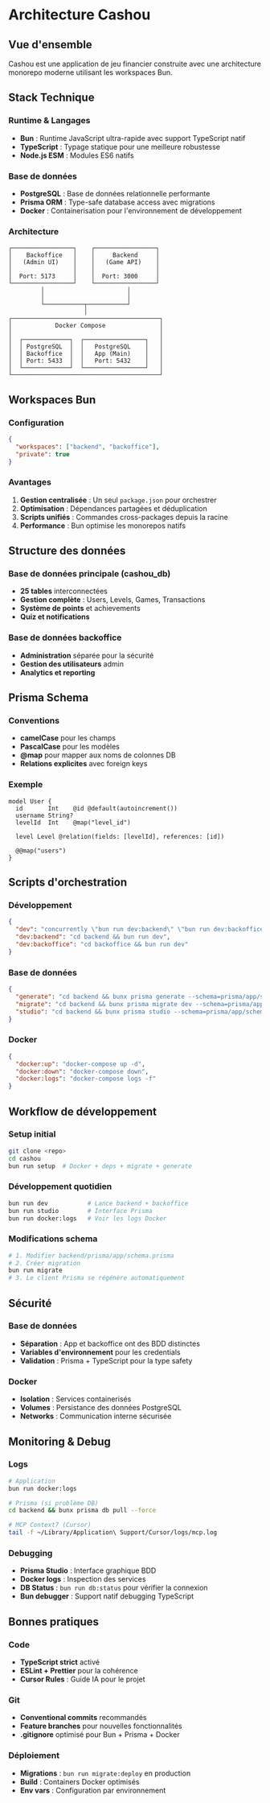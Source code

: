 # Architecture Cashou

## Vue d'ensemble

Cashou est une application de jeu financier construite avec une architecture monorepo moderne utilisant les workspaces Bun.

## Stack Technique

### Runtime & Langages
- **Bun** : Runtime JavaScript ultra-rapide avec support TypeScript natif
- **TypeScript** : Typage statique pour une meilleure robustesse
- **Node.js ESM** : Modules ES6 natifs

### Base de données
- **PostgreSQL** : Base de données relationnelle performante
- **Prisma ORM** : Type-safe database access avec migrations
- **Docker** : Containerisation pour l'environnement de développement

### Architecture
```
┌─────────────────┐    ┌─────────────────┐
│    Backoffice   │    │     Backend     │
│   (Admin UI)    │    │   (Game API)    │
│                 │    │                 │
│  Port: 5173     │    │  Port: 3000     │
└─────────────────┘    └─────────────────┘
         │                       │
         │                       │
         └───────────┬───────────┘
                     │
┌─────────────────────────────────────────┐
│            Docker Compose               │
│                                         │
│  ┌─────────────┐  ┌─────────────────┐   │
│  │ PostgreSQL  │  │   PostgreSQL    │   │
│  │ Backoffice  │  │   App (Main)    │   │
│  │ Port: 5433  │  │   Port: 5432    │   │
│  └─────────────┘  └─────────────────┘   │
└─────────────────────────────────────────┘
```

## Workspaces Bun

### Configuration
```json
{
  "workspaces": ["backend", "backoffice"],
  "private": true
}
```

### Avantages
1. **Gestion centralisée** : Un seul `package.json` pour orchestrer
2. **Optimisation** : Dépendances partagées et déduplication
3. **Scripts unifiés** : Commandes cross-packages depuis la racine
4. **Performance** : Bun optimise les monorepos natifs

## Structure des données

### Base de données principale (cashou_db)
- **25 tables** interconnectées
- **Gestion complète** : Users, Levels, Games, Transactions
- **Système de points** et achievements
- **Quiz et notifications**

### Base de données backoffice
- **Administration** séparée pour la sécurité
- **Gestion des utilisateurs** admin
- **Analytics et reporting**

## Prisma Schema

### Conventions
- **camelCase** pour les champs
- **PascalCase** pour les modèles
- **@map** pour mapper aux noms de colonnes DB
- **Relations explicites** avec foreign keys

### Exemple
```prisma
model User {
  id       Int    @id @default(autoincrement())
  username String?
  levelId  Int    @map("level_id")

  level Level @relation(fields: [levelId], references: [id])

  @@map("users")
}
```

## Scripts d'orchestration

### Développement
```json
{
  "dev": "concurrently \"bun run dev:backend\" \"bun run dev:backoffice\"",
  "dev:backend": "cd backend && bun run dev",
  "dev:backoffice": "cd backoffice && bun run dev"
}
```

### Base de données
```json
{
  "generate": "cd backend && bunx prisma generate --schema=prisma/app/schema.prisma",
  "migrate": "cd backend && bunx prisma migrate dev --schema=prisma/app/schema.prisma",
  "studio": "cd backend && bunx prisma studio --schema=prisma/app/schema.prisma"
}
```

### Docker
```json
{
  "docker:up": "docker-compose up -d",
  "docker:down": "docker-compose down",
  "docker:logs": "docker-compose logs -f"
}
```

## Workflow de développement

### Setup initial
```bash
git clone <repo>
cd cashou
bun run setup  # Docker + deps + migrate + generate
```

### Développement quotidien
```bash
bun run dev           # Lance backend + backoffice
bun run studio        # Interface Prisma
bun run docker:logs   # Voir les logs Docker
```

### Modifications schema
```bash
# 1. Modifier backend/prisma/app/schema.prisma
# 2. Créer migration
bun run migrate
# 3. Le client Prisma se régénère automatiquement
```

## Sécurité

### Base de données
- **Séparation** : App et backoffice ont des BDD distinctes
- **Variables d'environnement** pour les credentials
- **Validation** : Prisma + TypeScript pour la type safety

### Docker
- **Isolation** : Services containerisés
- **Volumes** : Persistance des données PostgreSQL
- **Networks** : Communication interne sécurisée

## Monitoring & Debug

### Logs
```bash
# Application
bun run docker:logs

# Prisma (si problème DB)
cd backend && bunx prisma db pull --force

# MCP Context7 (Cursor)
tail -f ~/Library/Application\ Support/Cursor/logs/mcp.log
```

### Debugging
- **Prisma Studio** : Interface graphique BDD
- **Docker logs** : Inspection des services
- **DB Status** : `bun run db:status` pour vérifier la connexion
- **Bun debugger** : Support natif debugging TypeScript

## Bonnes pratiques

### Code
- **TypeScript strict** activé
- **ESLint + Prettier** pour la cohérence
- **Cursor Rules** : Guide IA pour le projet

### Git
- **Conventional commits** recommandés
- **Feature branches** pour nouvelles fonctionnalités
- **.gitignore** optimisé pour Bun + Prisma + Docker

### Déploiement
- **Migrations** : `bun run migrate:deploy` en production
- **Build** : Containers Docker optimisés
- **Env vars** : Configuration par environnement
